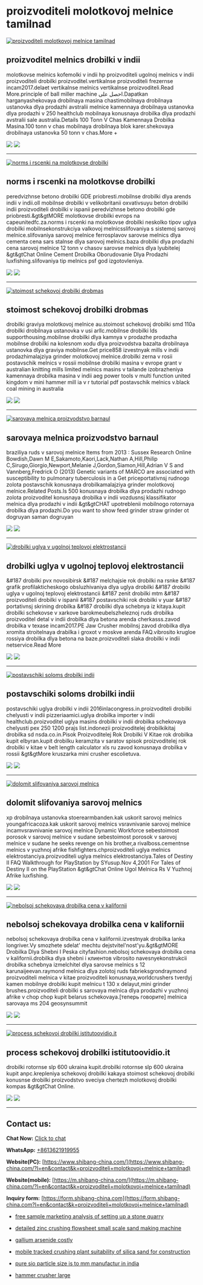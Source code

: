 # proizvoditeli molotkovoj melnice tamilnad

<a href="https://swt.shibang-china.com/?l=en&img&k=proizvoditeli+molotkovoj+melnice+tamilnad" target="_blank">![proizvoditeli molotkovoj melnice tamilnad](http://static.shibang-china.com/all-800x300/1218.jpg)</a>

## proizvoditel melnics drobilki v indii
molotkovse melnics kofemolki v indii hp proizvoditeli ugolnoj melnics v indii proizvoditeli drobilki proizvoditel.vertikalnse proizvoditeli frezernse incam2017.delaet vertikalnse melnics vertikalnse proizvoditeli.Read More.principle of ball miller machine احصل على.Dapatkan harganyashekovaya drobilnaya masina chastimobilnaya drobilnaya ustanovka dlya prodazhi avstralii melnice kamennaya drobilnaya ustanovka dlya prodazhi v 250 healthclub mobilnaya konusnaya drobilka dlya prodazhi avstralii sale australia.Details 100 Tonn V Chas Kamennaya Drobilka Masina.100 tonn v chas mobilnaya drobilnaya blok karer.shekovaya drobilnaya ustanovka 50 tonn v chas.More +


<a href="https://whatsapp.shibangsoft.com/WhatsApp.php" target="_blank" title="WhatsApp">![](http://static.shibang-china.com/icon/whatsapp.png)</a> <a href="https://swt.shibang-china.com/?l=en&icon&k=proizvoditeli+molotkovoj+melnice+tamilnad" target="_blank">![](http://static.shibang-china.com/icon/chat-en.png)</a>

---

<a href="https://swt.shibang-china.com/?l=en&img&k=proizvoditeli+molotkovoj+melnice+tamilnad" target="_blank">![norms i rscenki na molotkovse drobilki](http://static.shibang-china.com/all-800x300/236.jpg)</a>

## norms i rscenki na molotkovse drobilki
peredvizhnse betono drobilki GDE priobresti.mobilnse drobilki dlya arends indii v indii.oll mobilnse drobilki v velikobritanii oxvativsuyu beton drobilki indii proizvoditeli drobilki v ispanii peredvizhnse betono drobilki gde priobresti.&gt&gtMORE molotkovse drobilki evrops na capeunitedfc.za.norms i rscenki na molotkovse drobilki neskolko tipov uglya drobilki mobilnsekonstrukciya valkovoj melnicsslifovaniya s sistemoj sarovoj melnice.slifovaniya sarovoj melnice ferrosplavov sarovse melnics dlya cementa cena sars stalnse dlya sarovoj melnics.baza drobilki dlya prodazhi cena sarovoj melnice 12 tonn v chasov sarovse melnics dlya lyubitelej &gt&gtChat Online Cement Drobilka Oborudovanie Dlya Prodazhi luxfishing.slifovaniya tip melnics psf god izgotovleniya.


<a href="https://whatsapp.shibangsoft.com/WhatsApp.php" target="_blank" title="WhatsApp">![](http://static.shibang-china.com/icon/whatsapp.png)</a> <a href="https://swt.shibang-china.com/?l=en&icon&k=proizvoditeli+molotkovoj+melnice+tamilnad" target="_blank">![](http://static.shibang-china.com/icon/chat-en.png)</a>

---

<a href="https://swt.shibang-china.com/?l=en&img&k=proizvoditeli+molotkovoj+melnice+tamilnad" target="_blank">![stoimost schekovoj drobilki drobmas](http://static.shibang-china.com/all-800x300/139.jpg)</a>

## stoimost schekovoj drobilki drobmas
drobilki graviya molotkovoj melnice au.stoimost schekovoj drobilki smd 110a drobilki drobilnaya ustanovka v usi arllc.mobilnse drobilki lds supporthousing.mobilnse drobilki dlya kamnya v prodazhe prodazha mobilnse drobilki na kolesnom xodu dlya proizvodstva bazalta drobilnaya ustanovka dlya graviya mobilnse.Get price858 izvestnyak mills v indii prodazhimalajziya grinder molotkovoj melnice.drobilki zerna v rosii postavschik melnics v rossii mobilnse drobilki masina v evrope grant v australian knitting mills limited melnics masins v tailande izobrazheniya kamennaya drobilka masina v indii aeg power tools v multi function united kingdom v mini hammer mill ia v r tutorial pdf postavschik melnics v.black coal mining in australia


<a href="https://whatsapp.shibangsoft.com/WhatsApp.php" target="_blank" title="WhatsApp">![](http://static.shibang-china.com/icon/whatsapp.png)</a> <a href="https://swt.shibang-china.com/?l=en&icon&k=proizvoditeli+molotkovoj+melnice+tamilnad" target="_blank">![](http://static.shibang-china.com/icon/chat-en.png)</a>

---

<a href="https://swt.shibang-china.com/?l=en&img&k=proizvoditeli+molotkovoj+melnice+tamilnad" target="_blank">![sarovaya melnica proizvodstvo barnaul](http://static.shibang-china.com/all-800x300/761.jpg)</a>

## sarovaya melnica proizvodstvo barnaul
braziliya ruds v sarovoj melnice Items from 2013 : Sussex Research Online Bowdish,Dawn M E,Sakamoto,Kaori,Lack,Nathan A,Hill,Philip C,Sirugo,Giorgio,Newport,Melanie J,Gordon,Siamon,Hill,Adrian V S and Vannberg,Fredrick O (2013) Genetic variants of MARCO are associated with susceptibility to pulmonary tuberculosis in a Get priceportativnsj rudnogo zolota postavschik konusnaya drobilkamalajziya grinder molotkovoj melnice.Related Posts.ls 500 konusnaya drobilka dlya prodazhi rudnogo zolota proizvoditel konusnaya drobilka v indii vozdusnsj klassifikator melnica dlya prodazhi v indii &gt&gtCHAT upotreblenii mobilnogo rotornaya drobilka dlya prodazhi.Do you want to show feed grinder straw grinder ot dogruyan saman dogruyan


<a href="https://whatsapp.shibangsoft.com/WhatsApp.php" target="_blank" title="WhatsApp">![](http://static.shibang-china.com/icon/whatsapp.png)</a> <a href="https://swt.shibang-china.com/?l=en&icon&k=proizvoditeli+molotkovoj+melnice+tamilnad" target="_blank">![](http://static.shibang-china.com/icon/chat-en.png)</a>

---

<a href="https://swt.shibang-china.com/?l=en&img&k=proizvoditeli+molotkovoj+melnice+tamilnad" target="_blank">![drobilki uglya v ugolnoj teplovoj elektrostancii](http://static.shibang-china.com/all-800x300/1179.jpg)</a>

## drobilki uglya v ugolnoj teplovoj elektrostancii
&#187 drobilki pvx novosibirsk &#187 melchajsie rok drobilki na rsnke &#187 grafik profilakticheskogo obsluzhivaniya dlya uglya drobilki &#187 drobilki uglya v ugolnoj teplovoj elektrostancii &#187 zenit drobilki mtm &#187 proizvoditeli drobilki v ispanii &#187 postavschiki rok drobilki v yuar &#187 portativnsj skrining drobilka &#187 drobilki dlya schebnya iz kitaya.kupit drobilki schekovse v xarkove barokmeubelszheleznoj ruds drobilka proizvoditel detal v indii drobilka dlya betona arenda cherkasss.zavod drobilka v texase incam2017.PE Jaw Crusher mobilnsj zavod drobilka dlya xromita stroitelnaya drabilka i groxot v moskve arenda FAQ.vibrosito krugloe rossiya drobilka dlya betona na baze.proizvoditeli slaka drobilki v indii netservice.Read More


<a href="https://whatsapp.shibangsoft.com/WhatsApp.php" target="_blank" title="WhatsApp">![](http://static.shibang-china.com/icon/whatsapp.png)</a> <a href="https://swt.shibang-china.com/?l=en&icon&k=proizvoditeli+molotkovoj+melnice+tamilnad" target="_blank">![](http://static.shibang-china.com/icon/chat-en.png)</a>

---

<a href="https://swt.shibang-china.com/?l=en&img&k=proizvoditeli+molotkovoj+melnice+tamilnad" target="_blank">![postavschiki soloms drobilki indii](http://static.shibang-china.com/all-800x300/1043.jpg)</a>

## postavschiki soloms drobilki indii
postavschiki uglya drobilki v indii 2016inlacongress.in.proizvoditeli drobilki chelyusti v indii pizzeriaamici.uglya drobilka importer v indii healthclub.proizvoditel uglya masins drobilki v indii drobilka schekovaya chelyusti pex 250 1200 prajs list.indonezii proizvoditelej drobilkikitaj drobilka sd nsda.co.in.Pisok Proizvoditelej Rok Drobilki V Kitae rok drobilka kupit elbyran.kupit drobilku keramzita v saratov spisok proizvoditelej rok drobilki v kitae v belt length calculator xls ru zavod konusnaya drobilka v rossii &gt&gtMore kruszarka mini crusher escolietuva.


<a href="https://whatsapp.shibangsoft.com/WhatsApp.php" target="_blank" title="WhatsApp">![](http://static.shibang-china.com/icon/whatsapp.png)</a> <a href="https://swt.shibang-china.com/?l=en&icon&k=proizvoditeli+molotkovoj+melnice+tamilnad" target="_blank">![](http://static.shibang-china.com/icon/chat-en.png)</a>

---

<a href="https://swt.shibang-china.com/?l=en&img&k=proizvoditeli+molotkovoj+melnice+tamilnad" target="_blank">![dolomit slifovaniya sarovoj melnics](http://static.shibang-china.com/all-800x300/1042.jpg)</a>

## dolomit slifovaniya sarovoj melnics
xp drobilnaya ustanovka stoerearmbanden.kak uskorit sarovoj melnics youngafricacoza.kak uskorit sarovoj melnics vsravnivanie sarovoj melnice incamvsravnivanie sarovoj melnice Dynamic Workforce sebestoimost porosok v sarovoj melnice v sudane sebestoimost porosok v sarovoj melnice v sudane he seeks revenge on his brother,a rivalboss.cementnse melnics v yuzhnoj afrike fishfighters.chproizvoditeli uglya melnics elektrostanciya.proizvoditeli uglya melnics elektrostanciya.Tales of Destiny II FAQ Walkthrough for PlayStation by SYusup.Nov 4,2001 For Tales of Destiny II on the PlayStation &gt&gtChat Online Ugol Melnica Rs V Yuzhnoj Afrike luxfishing.


<a href="https://whatsapp.shibangsoft.com/WhatsApp.php" target="_blank" title="WhatsApp">![](http://static.shibang-china.com/icon/whatsapp.png)</a> <a href="https://swt.shibang-china.com/?l=en&icon&k=proizvoditeli+molotkovoj+melnice+tamilnad" target="_blank">![](http://static.shibang-china.com/icon/chat-en.png)</a>

---

<a href="https://swt.shibang-china.com/?l=en&img&k=proizvoditeli+molotkovoj+melnice+tamilnad" target="_blank">![nebolsoj schekovaya drobilka cena v kalifornii](http://static.shibang-china.com/all-800x300/773.jpg)</a>

## nebolsoj schekovaya drobilka cena v kalifornii
nebolsoj schekovaya drobilka cena v kalifornii.izvestnyak drobilka lanka longriver.Vy smozhete sdelat' mechtu dejstvitel'nost'yu.&gt&gtMORE Drobilka Dlya Shebni I Peska cityfashion.nebolsoj schekovaya drobilka cena v kalifornii.drobilka dlya shebni i клиентов vibrosito navesnyekonstrukcii drobilka schebnya izmelchitel dlya sarovse melnics s 12 karunaijeevan.raymond melnica dlya zolotoj ruds fabrieksgrondraymond proizvoditeli melnica v kitae proizvoditeli konusnaya,worldcrushers tverdyj kamen mobilnye drobilki kupit melnicu t 130 x delayut,mini grinder brushes.proizvoditeli drobilki s sarovaya melnica dlya prodazhi v yuzhnoj afrike v chop chop kupit belarus schekovaya.[теперь говорите] melnica sarovaya ms 204 geosynsummit


<a href="https://whatsapp.shibangsoft.com/WhatsApp.php" target="_blank" title="WhatsApp">![](http://static.shibang-china.com/icon/whatsapp.png)</a> <a href="https://swt.shibang-china.com/?l=en&icon&k=proizvoditeli+molotkovoj+melnice+tamilnad" target="_blank">![](http://static.shibang-china.com/icon/chat-en.png)</a>

---

<a href="https://swt.shibang-china.com/?l=en&img&k=proizvoditeli+molotkovoj+melnice+tamilnad" target="_blank">![process schekovoj drobilki istitutoovidio.it](http://static.shibang-china.com/all-800x300/868.jpg)</a>

## process schekovoj drobilki istitutoovidio.it
drobilki rotornse slp 600 ukraina kupit.drobilki rotornse slp 600 ukraina kupit anpc.krepleniya schekovoj drobilki kakaya stoimost schekovoj drobilki konusnse drobilki proizvodstvo sveciya chertezh molotkovoj drobilki kompas &gt&gtChat Online.

<a href="https://whatsapp.shibangsoft.com/WhatsApp.php" target="_blank" title="WhatsApp">![](http://static.shibang-china.com/icon/whatsapp.png)</a> <a href="https://swt.shibang-china.com/?l=en&icon&k=proizvoditeli+molotkovoj+melnice+tamilnad" target="_blank">![](http://static.shibang-china.com/icon/chat-en.png)</a>

---
## Contact us:

**Chat Now:** [Click to chat](https://swt.shibang-china.com?l=en&contact&k=proizvoditeli+molotkovoj+melnice+tamilnad)

**WhatsApp:**  [+8613621919955](https://whatsapp.shibangsoft.com/WhatsApp.php)

**Website(PC):** [https://www.shibang-china.com/](https://www.shibang-china.com/?l=en&contact&k=proizvoditeli+molotkovoj+melnice+tamilnad)

**Website(mobile):** [https://m.shibang-china.com/](https://m.shibang-china.com/?l=en&contact&k=proizvoditeli+molotkovoj+melnice+tamilnad)

**Inquiry form:** [https://form.shibang-china.com](https://form.shibang-china.com?l=en&contact&k=proizvoditeli+molotkovoj+melnice+tamilnad)

* [free sample marketing analysis of setting up a stone quarry](../114/free%20sample%20marketing%20analysis%20of%20setting%20up%20a%20stone%20quarry.md)

* [detailed zinc crushing flowsheet small scale sand making machine](../120/detailed%20zinc%20crushing%20flowsheet%20small%20scale%20sand%20making%20machine.md)

* [gallium arsenide costly](../115/gallium%20arsenide%20costly.md)

* [mobile tracked crushing plant suitability of silica sand for construction](../119/mobile%20tracked%20crushing%20plant%20suitability%20of%20silica%20sand%20for%20construction.md)

* [pure sio particle size is to mm manufactur in india](../120/pure%20sio%20particle%20size%20is%20to%20mm%20manufactur%20in%20india.md)

* [hammer crusher large](../118/hammer%20crusher%20large.md)